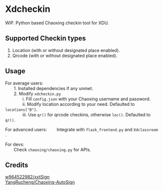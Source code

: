 # Xdcheckin
WIP.
Python based Chaoxing checkin tool for XDU.

## Supported Checkin types
1. Location (with or without designated place enabled). <br>
2. Qrcode (with or without designated place enabled).

## Usage
For average users: <br>
&emsp;&emsp;1. Installed dependencies if any unmet. <br>
&emsp;&emsp;2. Modify ```xdcheckin.py``` <br>
&emsp;&emsp;&emsp;&emsp;i.   Fill ```config.json``` with your Chaoxing username and password. <br>
&emsp;&emsp;&emsp;&emsp;ii.  Modify location according to your need. Defaulted to ```locations["B"]```. <br>
&emsp;&emsp;&emsp;&emsp;iii. Use ```qr()``` for qrcode checkins, otherwise ```loc()```. Defaulted to ```qr()```.

For advanced users:
&emsp;&emsp;Integrate with ```flask_frontend.py``` and ```Xdclassroom ```.

For devs: <br>
&emsp;&emsp;Check ```chaoxing/chaoxing.py``` for APIs.

## Credits
[w964522982/xxtSign](https://github.com/w964522982/xxtSign) <br>
[YangRucheng/Chaoxing-AutoSign](https://github.com/YangRucheng/Chaoxing-AutoSign)
